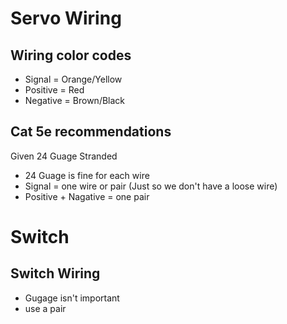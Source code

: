 # Servo Wiring
## Wiring color codes
* Signal = Orange/Yellow
* Positive = Red
* Negative = Brown/Black
## Cat 5e recommendations
Given 24 Guage Stranded
* 24 Guage is fine for each wire
* Signal = one wire or pair (Just so we don't have a loose wire)
* Positive + Nagative = one pair 
# Switch
## Switch Wiring
* Gugage isn't important
* use a pair
